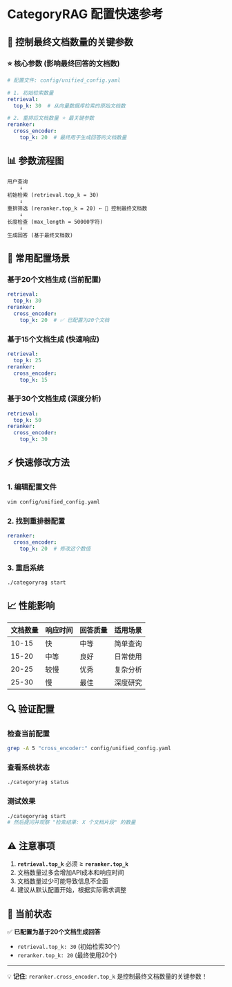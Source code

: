 # CategoryRAG 配置快速参考

## 🎯 控制最终文档数量的关键参数

### ⭐ 核心参数 (影响最终回答的文档数)

```yaml
# 配置文件: config/unified_config.yaml

# 1. 初始检索数量
retrieval:
  top_k: 30  # 从向量数据库检索的原始文档数

# 2. 重排后文档数量 ⭐ 最关键参数
reranker:
  cross_encoder:
    top_k: 20  # 最终用于生成回答的文档数量
```

## 📊 参数流程图

```
用户查询
    ↓
初始检索 (retrieval.top_k = 30)
    ↓
重排筛选 (reranker.top_k = 20) ← 🎯 控制最终文档数
    ↓
长度检查 (max_length = 50000字符)
    ↓
生成回答 (基于最终文档数)
```

## 🔧 常用配置场景

### 基于20个文档生成 (当前配置)
```yaml
retrieval:
  top_k: 30
reranker:
  cross_encoder:
    top_k: 20  # ✅ 已配置为20个文档
```

### 基于15个文档生成 (快速响应)
```yaml
retrieval:
  top_k: 25
reranker:
  cross_encoder:
    top_k: 15
```

### 基于30个文档生成 (深度分析)
```yaml
retrieval:
  top_k: 50
reranker:
  cross_encoder:
    top_k: 30
```

## ⚡ 快速修改方法

### 1. 编辑配置文件
```bash
vim config/unified_config.yaml
```

### 2. 找到重排器配置
```yaml
reranker:
  cross_encoder:
    top_k: 20  # 修改这个数值
```

### 3. 重启系统
```bash
./categoryrag start
```

## 📈 性能影响

| 文档数量 | 响应时间 | 回答质量 | 适用场景 |
|---------|---------|---------|---------|
| 10-15   | 快      | 中等     | 简单查询 |
| 15-20   | 中等    | 良好     | 日常使用 |
| 20-25   | 较慢    | 优秀     | 复杂分析 |
| 25-30   | 慢      | 最佳     | 深度研究 |

## 🔍 验证配置

### 检查当前配置
```bash
grep -A 5 "cross_encoder:" config/unified_config.yaml
```

### 查看系统状态
```bash
./categoryrag status
```

### 测试效果
```bash
./categoryrag start
# 然后提问并观察 "检索结果: X 个文档片段" 的数量
```

## ⚠️ 注意事项

1. **`retrieval.top_k`** 必须 ≥ **`reranker.top_k`**
2. 文档数量过多会增加API成本和响应时间
3. 文档数量过少可能导致信息不全面
4. 建议从默认配置开始，根据实际需求调整

## 🎯 当前状态

✅ **已配置为基于20个文档生成回答**
- `retrieval.top_k: 30` (初始检索30个)
- `reranker.top_k: 20` (最终使用20个)

---

💡 **记住**: `reranker.cross_encoder.top_k` 是控制最终文档数量的关键参数！

